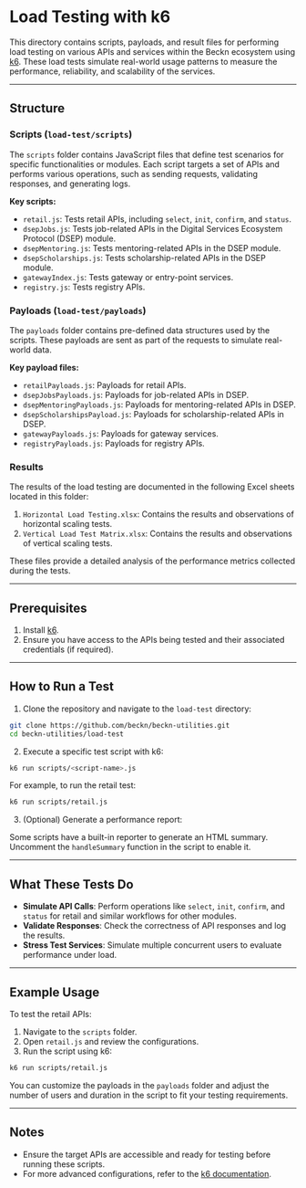 # Load Testing with k6

This directory contains scripts, payloads, and result files for performing load testing on various APIs and services within the Beckn ecosystem using [k6](https://k6.io/). These load tests simulate real-world usage patterns to measure the performance, reliability, and scalability of the services.

---

## Structure

### Scripts (`load-test/scripts`)
The `scripts` folder contains JavaScript files that define test scenarios for specific functionalities or modules. Each script targets a set of APIs and performs various operations, such as sending requests, validating responses, and generating logs.

**Key scripts:**
- `retail.js`: Tests retail APIs, including `select`, `init`, `confirm`, and `status`.
- `dsepJobs.js`: Tests job-related APIs in the Digital Services Ecosystem Protocol (DSEP) module.
- `dsepMentoring.js`: Tests mentoring-related APIs in the DSEP module.
- `dsepScholarships.js`: Tests scholarship-related APIs in the DSEP module.
- `gatewayIndex.js`: Tests gateway or entry-point services.
- `registry.js`: Tests registry APIs.

### Payloads (`load-test/payloads`)
The `payloads` folder contains pre-defined data structures used by the scripts. These payloads are sent as part of the requests to simulate real-world data.

**Key payload files:**
- `retailPayloads.js`: Payloads for retail APIs.
- `dsepJobsPayloads.js`: Payloads for job-related APIs in DSEP.
- `dsepMentoringPayloads.js`: Payloads for mentoring-related APIs in DSEP.
- `dsepScholarshipsPayload.js`: Payloads for scholarship-related APIs in DSEP.
- `gatewayPayloads.js`: Payloads for gateway services.
- `registryPayloads.js`: Payloads for registry APIs.

### Results
The results of the load testing are documented in the following Excel sheets located in this folder:

1. `Horizontal Load Testing.xlsx`: Contains the results and observations of horizontal scaling tests.
2. `Vertical Load Test Matrix.xlsx`: Contains the results and observations of vertical scaling tests.

These files provide a detailed analysis of the performance metrics collected during the tests.

---

## Prerequisites

1. Install [k6](https://k6.io/docs/getting-started/installation/).
2. Ensure you have access to the APIs being tested and their associated credentials (if required).

---

## How to Run a Test

1. Clone the repository and navigate to the `load-test` directory:

```bash
git clone https://github.com/beckn/beckn-utilities.git
cd beckn-utilities/load-test
```

2. Execute a specific test script with k6:

```bash
k6 run scripts/<script-name>.js
```

For example, to run the retail test:

```bash
k6 run scripts/retail.js
```

3. (Optional) Generate a performance report:

Some scripts have a built-in reporter to generate an HTML summary. Uncomment the `handleSummary` function in the script to enable it.

---

## What These Tests Do

- **Simulate API Calls**: Perform operations like `select`, `init`, `confirm`, and `status` for retail and similar workflows for other modules.
- **Validate Responses**: Check the correctness of API responses and log the results.
- **Stress Test Services**: Simulate multiple concurrent users to evaluate performance under load.

---

## Example Usage

To test the retail APIs:

1. Navigate to the `scripts` folder.
2. Open `retail.js` and review the configurations.
3. Run the script using k6:

```bash
k6 run scripts/retail.js
```

You can customize the payloads in the `payloads` folder and adjust the number of users and duration in the script to fit your testing requirements.

---

## Notes

- Ensure the target APIs are accessible and ready for testing before running these scripts.
- For more advanced configurations, refer to the [k6 documentation](https://k6.io/docs/).
